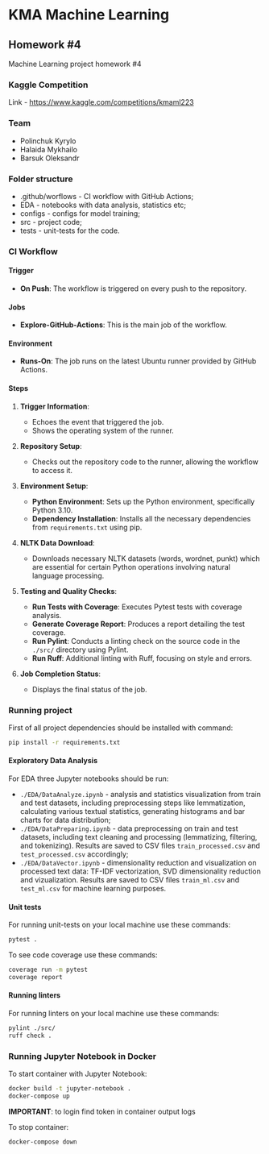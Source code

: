 # KMA Machine Learning

## Homework #4

Machine Learning project homework #4

### Kaggle Competition

Link - <https://www.kaggle.com/competitions/kmaml223>

### Team

- Polinchuk Kyrylo
- Halaida Mykhailo
- Barsuk Oleksandr

### Folder structure

- .github/worflows - CI workflow with GitHub Actions;
- EDA - notebooks with data analysis, statistics etc;
- configs - configs for model training;
- src - project code;
- tests - unit-tests for the code.

### CI Workflow

#### Trigger

- **On Push**: The workflow is triggered on every push to the repository.

#### Jobs

- **Explore-GitHub-Actions**: This is the main job of the workflow.

#### Environment

- **Runs-On**: The job runs on the latest Ubuntu runner provided by GitHub Actions.

#### Steps

1. **Trigger Information**:
   - Echoes the event that triggered the job.
   - Shows the operating system of the runner.

2. **Repository Setup**:
   - Checks out the repository code to the runner, allowing the workflow to access it.

3. **Environment Setup**:
   - **Python Environment**: Sets up the Python environment, specifically Python 3.10.
   - **Dependency Installation**: Installs all the necessary dependencies from `requirements.txt` using pip.

4. **NLTK Data Download**:
   - Downloads necessary NLTK datasets (words, wordnet, punkt) which are essential for certain Python operations involving natural language processing.

5. **Testing and Quality Checks**:
   - **Run Tests with Coverage**: Executes Pytest tests with coverage analysis.
   - **Generate Coverage Report**: Produces a report detailing the test coverage.
   - **Run Pylint**: Conducts a linting check on the source code in the `./src/` directory using Pylint.
   - **Run Ruff**: Additional linting with Ruff, focusing on style and errors.

6. **Job Completion Status**:
   - Displays the final status of the job.

### Running project

First of all project dependencies should be installed with command:

````sh
pip install -r requirements.txt
````

#### Exploratory Data Analysis

For EDA three Jupyter notebooks should be run:

- `./EDA/DataAnalyze.ipynb` - analysis and statistics visualization from train and test datasets, including preprocessing steps like lemmatization, calculating various textual statistics, generating histograms and bar charts for data distribution;
- `./EDA/DataPreparing.ipynb` - data preprocessing on train and test datasets, including text cleaning and processing (lemmatizing, filtering, and tokenizing). Results are saved to CSV files `train_processed.csv` and `test_processed.csv` accordingly;
- `./EDA/DataVector.ipynb` - dimensionality reduction and visualization on processed text data: TF-IDF vectorization, SVD dimensionality reduction and vizualization. Results are saved to CSV files `train_ml.csv` and `test_ml.csv` for machine learning purposes.

#### Unit tests

For running unit-tests on your local machine use these commands:

````sh
pytest .
````

To see code coverage use these commands:

````sh
coverage run -m pytest
coverage report
````

#### Running linters

For running linters on your local machine use these commands:

````sh
pylint ./src/
ruff check .
````

### Running Jupyter Notebook in Docker

To start container with Jupyter Notebook:

````sh
docker build -t jupyter-notebook .
docker-compose up
````

**IMPORTANT**: to login find token in container output logs

To stop container:

````sh
docker-compose down
````
